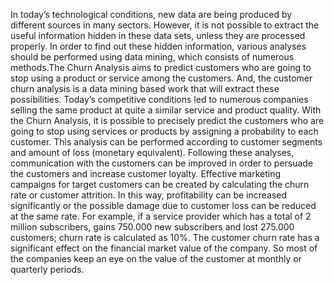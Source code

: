In today’s technological conditions, new data are being produced by different sources in
many sectors. However, it is not possible to extract the useful information hidden in these
data sets, unless they are processed properly. In order to find out these hidden information,
various analyses should be performed using data mining, which consists of numerous
methods.The Churn Analysis aims to predict customers who are going to stop
using a product or service among the customers. And, the customer churn analysis is a
data mining based work that will extract these possibilities. Today’s competitive
conditions led to numerous companies selling the same product at quite a similar service
and product quality. With the Churn Analysis, it is possible to precisely predict the
customers who are going to stop using services or products by assigning a probability to
each customer. This analysis can be performed according to customer segments and
amount of loss (monetary equivalent). Following these analyses, communication with the
customers can be improved in order to persuade the customers and increase customer
loyalty. Effective marketing campaigns for target customers can be created by calculating
the churn rate or customer attrition. In this way, profitability can be increased significantly
or the possible damage due to customer loss can be reduced at the same rate. For example,
if a service provider which has a total of 2 million subscribers, gains 750.000 new
subscribers and lost 275.000 customers; churn rate is calculated as 10%. The customer
churn rate has a significant effect on the financial market value of the company. So most
of the companies keep an eye on the value of the customer at monthly or quarterly
periods.
